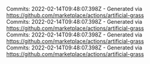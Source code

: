 Commits: 2022-02-14T09:48:07.398Z - Generated via https://github.com/marketplace/actions/artificial-grass
<br>
Commits: 2022-02-14T09:48:07.398Z - Generated via https://github.com/marketplace/actions/artificial-grass
<br>
Commits: 2022-02-14T09:48:07.398Z - Generated via https://github.com/marketplace/actions/artificial-grass
<br>
Commits: 2022-02-14T09:48:07.398Z - Generated via https://github.com/marketplace/actions/artificial-grass
<br>
